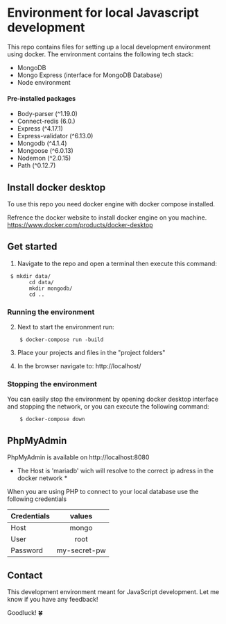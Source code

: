 # Environment for local Javascript development 
This repo contains files for setting up a local development environment using docker.
The environment contains the following tech stack:
- MongoDB
- Mongo Express (interface for MongoDB Database)
- Node environment
#### Pre-installed packages
- Body-parser (^1.19.0)
- Connect-redis (6.0.)
- Express (^4.17.1)
- Express-validator (^6.13.0)
- Mongodb (^4.1.4)
- Mongoose (^6.0.13)
- Nodemon (^2.0.15)
- Path (^0.12.7)

## Install docker desktop
To use this repo you need docker engine with docker compose installed.

Refrence the docker website to install docker engine on you machine.
https://www.docker.com/products/docker-desktop

## Get started

1. Navigate to the repo and open a terminal then execute this command:


```shell script
 $ mkdir data/
       cd data/
       mkdir mongodb/
       cd ..
```
### Running the environment
2. Next to start the environment run:
```
    $ docker-compose run -build
```

3. Place your projects and files in the "project folders"


4. In the browser navigate to: http://localhost/

### Stopping the environment

You can easily stop the environment by opening docker desktop interface and stopping the network, or you can execute the following command:
```
    $ docker-compose down
```  

## PhpMyAdmin

PhpMyAdmin is available on http://localhost:8080

* The Host is 'mariadb' wich will resolve to the correct ip adress in the docker network *

When you are using PHP to connect to your local database use the following credentials

| Credentials        | values        |
| ------------------ |:-------------:|
| Host               | mongo       |
| User               | root          |
| Password           | my-secret-pw  |

## Contact

This development environment meant for JavaScript development.
Let me know if you have any feedback! 

Goodluck! 🍀
